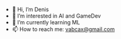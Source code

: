 - 👋 Hi, I’m Denis
- 👀 I’m interested in AI and GameDev
- 🌱 I’m currently learning ML
- 📫 How to reach me: vabcax@gmail.com

<!---
darknesslake/darknesslake is a ✨ special ✨ repository because its `README.md` (this file) appears on your GitHub profile.
You can click the Preview link to take a look at your changes.
--->
